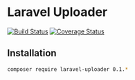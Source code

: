 # Laravel Uploader

[![Build Status](https://travis-ci.org/esbenp/laravel-uploader.svg)](https://travis-ci.org/esbenp/laravel-uploader) [![Coverage Status](https://coveralls.io/repos/esbenp/laravel-uploader/badge.svg?branch=master)](https://coveralls.io/r/esbenp/laravel-uploader?branch=master)

## Installation

```bash
composer require laravel-uploader 0.1.*
```
